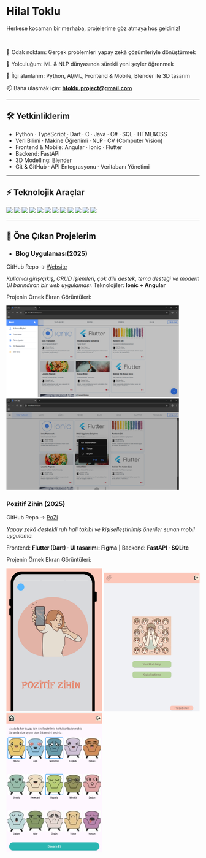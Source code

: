 
# Hilal Toklu
Herkese kocaman bir merhaba, projelerime göz atmaya hoş geldiniz!

<br>

🔭 Odak noktam: Gerçek problemleri yapay zekâ çözümleriyle dönüştürmek

🌱 Yolculuğum: ML & NLP dünyasında sürekli yeni şeyler öğrenmek

🎨 İlgi alanlarım: Python, AI/ML, Frontend & Mobile, Blender ile 3D tasarım

📫 Bana ulaşmak için: **htoklu.project@gmail.com**  


---

## 🛠️ Yetkinliklerim  

- Python · TypeScript · Dart · C · Java · C# · SQL · HTML&CSS  
- Veri Bilimi · Makine Öğrenimi · NLP · CV (Computer Vision)  
- Frontend & Mobile: Angular · Ionic · Flutter  
- Backend: FastAPI 
- 3D Modelling: Blender  
- Git & GitHub · API Entegrasyonu · Veritabanı Yönetimi  

---

## ⚡ Teknolojik Araçlar  

<p align="left">
  <img src="https://img.shields.io/badge/Python-3776AB?style=for-the-badge&logo=python&logoColor=white" />
  <img src="https://img.shields.io/badge/TypeScript-3178C6?style=for-the-badge&logo=typescript&logoColor=white" />
  <img src="https://img.shields.io/badge/Dart-0175C2?style=for-the-badge&logo=dart&logoColor=white" />
  <img src="https://img.shields.io/badge/Angular-DD0031?style=for-the-badge&logo=angular&logoColor=white" />
  <img src="https://img.shields.io/badge/Ionic-3880FF?style=for-the-badge&logo=ionic&logoColor=white" />
  <img src="https://img.shields.io/badge/Flutter-02569B?style=for-the-badge&logo=flutter&logoColor=white" />
  <img src="https://img.shields.io/badge/FastAPI-009688?style=for-the-badge&logo=fastapi&logoColor=white" />
  <img src="https://img.shields.io/badge/PyTorch-EE4C2C?style=for-the-badge&logo=pytorch&logoColor=white" />
  <img src="https://img.shields.io/badge/NumPy-013243?style=for-the-badge&logo=numpy&logoColor=white" />
  <img src="https://img.shields.io/badge/Pandas-150458?style=for-the-badge&logo=pandas&logoColor=white" />
  <img src="https://img.shields.io/badge/Blender-F5792A?style=for-the-badge&logo=blender&logoColor=white" />
  <img src="https://img.shields.io/badge/VS_Code-007ACC?style=for-the-badge&logo=visualstudiocode&logoColor=white" />
</p>  

---

## 📌 Öne Çıkan Projelerim  

- ### **Blog Uygulaması(2025)** 
 GitHub Repo → [Website](https://github.com/hilaltoklu/Website)

*Kullanıcı giriş/çıkış, CRUD işlemleri, çok dilli destek, tema desteği ve modern UI barındıran bir web uygulaması.*
Teknolojiler: **Ionic + Angular**   

Projenin Örnek Ekran Görüntüleri:
<p float="left">
  <img src="assets/website-menu.png" width="450" />
  <img src="assets/website-lang.png" width="450" />
  
</p>


### **Pozitif Zihin (2025)**
 GitHub Repo → [PoZi](https://github.com/hilaltoklu/pozitif-zihin)  

*Yapay zekâ destekli ruh hali takibi ve kişiselleştirilmiş öneriler sunan mobil uygulama.* 

Frontend: **Flutter (Dart) · UI tasarımı: Figma**      |      Backend: **FastAPI · SQLite**


Projenin Örnek Ekran Görüntüleri:
<p float="left">
  <img src="assets/pozi-splash.png" width="250" />
  <img src="assets/pozi-mainpage.png" width="250" />
  <img src="assets/pozi-moodpickpage.png" width="250" />
</p>

